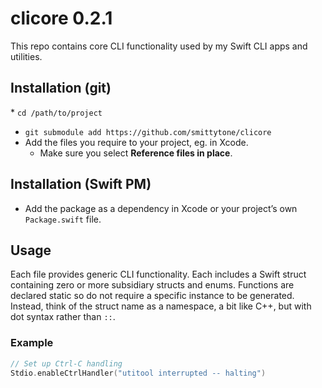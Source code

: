# clicore 0.2.1

This repo contains core CLI functionality used by my Swift CLI apps and utilities.

## Installation (git)

* `cd /path/to/project`
* `git submodule add https://github.com/smittytone/clicore`
* Add the files you require to your project, eg. in Xcode.
    * Make sure you select **Reference files in place**.

## Installation (Swift PM)

* Add the package as a dependency in Xcode or your project’s own `Package.swift` file.

## Usage

Each file provides generic CLI functionality. Each includes a Swift struct containing zero or more subsidiary structs and enums. Functions are declared static so do not require a specific instance to be generated. Instead, think of the struct name as a namespace, a bit like C++, but with dot syntax rather than `::`.

### Example

```swift
// Set up Ctrl-C handling
Stdio.enableCtrlHandler("utitool interrupted -- halting")
```
